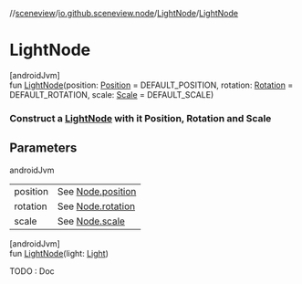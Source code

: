 //[sceneview](../../../index.md)/[io.github.sceneview.node](../index.md)/[LightNode](index.md)/[LightNode](-light-node.md)

# LightNode

[androidJvm]\
fun [LightNode](-light-node.md)(position: [Position](../../io.github.sceneview.math/index.md#945960193%2FClasslikes%2F-1571379623) = DEFAULT_POSITION, rotation: [Rotation](../../io.github.sceneview.math/index.md#1133844556%2FClasslikes%2F-1571379623) = DEFAULT_ROTATION, scale: [Scale](../../io.github.sceneview.math/index.md#2055938798%2FClasslikes%2F-1571379623) = DEFAULT_SCALE)

###  Construct a [LightNode](index.md) with it Position, Rotation and Scale

## Parameters

androidJvm

| | |
|---|---|
| position | See [Node.position](../-node/position.md) |
| rotation | See [Node.rotation](../-node/rotation.md) |
| scale | See [Node.scale](../-node/scale.md) |

[androidJvm]\
fun [LightNode](-light-node.md)(light: [Light](../../io.github.sceneview.light/index.md#1927638868%2FClasslikes%2F-1571379623))

TODO : Doc

